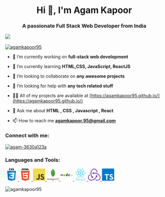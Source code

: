 <h1 align="center">Hi 👋, I'm Agam Kapoor</h1>
<h3 align="center">A passionate Full Stack Web Developer from India</h3>
<img aling="right" height="400" src="https://user-images.githubusercontent.com/55389276/140866485-8fb1c876-9a8f-4d6a-98dc-08c4981eaf70.gif"/>
<p align="left"> <a href="https://github.com/ryo-ma/github-profile-trophy"><img src="https://github-profile-trophy.vercel.app/?username=agamkapoor95" alt="agamkapoor95" /></a> </p>

- 🔭 I’m currently working on **full-stack web development**

- 🌱 I’m currently learning **HTML,CSS, JavaScript, ReactJS**

- 👯 I’m looking to collaborate on **any awesome projects**

- 🤝 I’m looking for help with **any tech related stuff**

- 👨‍💻 All of my projects are available at [https://agamkapoor95.github.io/](https://agamkapoor95.github.io/)

- 💬 Ask me about **HTML , CSS , Javascript , React**

- 📫 How to reach me **agamkapoor.95@gmail.com**

<h3 align="left">Connect with me:</h3>
<p align="left">
<a href="https://linkedin.com/in/agam-3630a123a" target="blank"><img align="center" src="https://raw.githubusercontent.com/rahuldkjain/github-profile-readme-generator/master/src/images/icons/Social/linked-in-alt.svg" alt="agam-3630a123a" height="30" width="40" /></a>
</p>

<h3 align="left">Languages and Tools:</h3>
<p align="left"> <a href="https://www.w3schools.com/css/" target="_blank" rel="noreferrer"> <img src="https://raw.githubusercontent.com/devicons/devicon/master/icons/css3/css3-original-wordmark.svg" alt="css3" width="40" height="40"/> </a> <a href="https://www.w3.org/html/" target="_blank" rel="noreferrer"> <img src="https://raw.githubusercontent.com/devicons/devicon/master/icons/html5/html5-original-wordmark.svg" alt="html5" width="40" height="40"/> </a> <a href="https://developer.mozilla.org/en-US/docs/Web/JavaScript" target="_blank" rel="noreferrer"> <img src="https://raw.githubusercontent.com/devicons/devicon/master/icons/javascript/javascript-original.svg" alt="javascript" width="40" height="40"/> </a> <a href="https://www.mongodb.com/" target="_blank" rel="noreferrer"> <img src="https://raw.githubusercontent.com/devicons/devicon/master/icons/mongodb/mongodb-original-wordmark.svg" alt="mongodb" width="40" height="40"/> </a> <a href="https://nodejs.org" target="_blank" rel="noreferrer"> <img src="https://raw.githubusercontent.com/devicons/devicon/master/icons/nodejs/nodejs-original-wordmark.svg" alt="nodejs" width="40" height="40"/> </a> <a href="https://reactjs.org/" target="_blank" rel="noreferrer"> <img src="https://raw.githubusercontent.com/devicons/devicon/master/icons/react/react-original-wordmark.svg" alt="react" width="40" height="40"/> </a> <a href="https://redux.js.org" target="_blank" rel="noreferrer"> <img src="https://raw.githubusercontent.com/devicons/devicon/master/icons/redux/redux-original.svg" alt="redux" width="40" height="40"/> </a> <a href="https://www.typescriptlang.org/" target="_blank" rel="noreferrer"> <img src="https://raw.githubusercontent.com/devicons/devicon/master/icons/typescript/typescript-original.svg" alt="typescript" width="40" height="40"/> </a> </p>

<p><img align="center" src="https://github-readme-stats.vercel.app/api/top-langs?username=agamkapoor95&show_icons=true&locale=en&layout=compact" alt="agamkapoor95" /></p>
